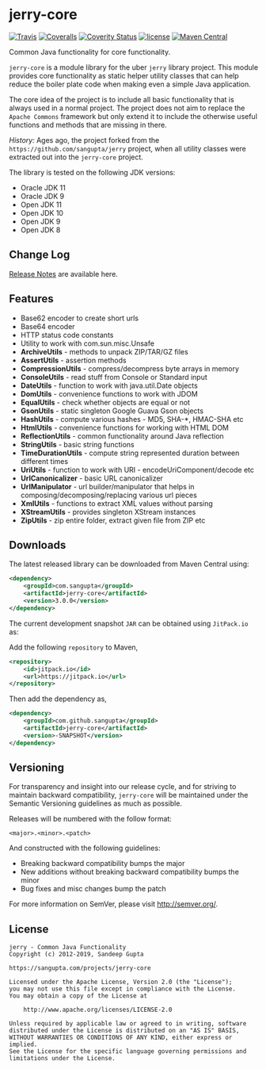 # jerry-core

[![Travis](https://img.shields.io/travis/sangupta/jerry-core.svg)]()
[![Coveralls](https://img.shields.io/coveralls/sangupta/jerry-core.svg)]()
[![Coverity Status](https://img.shields.io/coverity/scan/11900.svg)](https://scan.coverity.com/projects/sangupta-jerry-core)
[![license](https://img.shields.io/github/license/sangupta/jerry-core.svg)]()
[![Maven Central](https://img.shields.io/maven-central/v/com.sangupta/jerry-core.svg)]()

Common Java functionality for core functionality.

`jerry-core` is a module library for the uber `jerry` library project. This module provides core functionality 
as static helper utility classes that can help reduce the boiler plate code when making even a simple Java
application. 

The core idea of the project is to include all basic functionality that is always used in a normal project. The project
does not aim to replace the `Apache Commons` framework but only extend it to include the otherwise useful functions and
methods that are missing in there.

_History:_ Ages ago, the project forked from the `https://github.com/sangupta/jerry` project, when all utility classes were extracted
out into the `jerry-core` project.

The library is tested on the following JDK versions:

* Oracle JDK 11
* Oracle JDK 9
* Open JDK 11
* Open JDK 10
* Open JDK 9
* Open JDK 8

## Change Log

[Release Notes](https://github.com/sangupta/jerry-core/blob/master/RELEASE-NOTES.md) are available here.

## Features


* Base62 encoder to create short urls
* Base64 encoder
* HTTP status code constants
* Utility to work with com.sun.misc.Unsafe 
* **ArchiveUtils** - methods to unpack ZIP/TAR/GZ files
* **AssertUtils** - assertion methods
* **CompressionUtils** - compress/decompress byte arrays in memory
* **ConsoleUtils** - read stuff from Console or Standard input
* **DateUtils** - function to work with java.util.Date objects
* **DomUtils** - convenience functions to work with JDOM 
* **EqualUtils** - check whether objects are equal or not
* **GsonUtils** - static singleton Google Guava Gson objects 
* **HashUtils** - compute various hashes - MD5, SHA-*, HMAC-SHA etc
* **HtmlUtils** - convenience functions for working with HTML DOM
* **ReflectionUtils** - common functionality around Java reflection
* **StringUtils** - basic string functions
* **TimeDurationUtils** - compute string represented duration between different times
* **UriUtils** - function to work with URI - encodeUriComponent/decode etc
* **UrlCanonicalizer** - basic URL canonicalizer
* **UrlManipulator** - url builder/manipulator that helps in composing/decomposing/replacing various url pieces
* **XmlUtils** - functions to extract XML values without parsing
* **XStreamUtils** - provides singleton XStream instances
* **ZipUtils** - zip entire folder, extract given file from ZIP etc

## Downloads

The latest released library can be downloaded from Maven Central using:

```xml
<dependency>
    <groupId>com.sangupta</groupId>
    <artifactId>jerry-core</artifactId>
    <version>3.0.0</version>
</dependency>
```

The current development snapshot `JAR` can be obtained using `JitPack.io` as:

Add the following `repository` to Maven,

```xml
<repository>
	<id>jitpack.io</id>
	<url>https://jitpack.io</url>
</repository>
```

Then add the dependency as,

```xml
<dependency>
    <groupId>com.github.sangupta</groupId>
    <artifactId>jerry-core</artifactId>
    <version>-SNAPSHOT</version>
</dependency>
```

## Versioning

For transparency and insight into our release cycle, and for striving to maintain backward compatibility, 
`jerry-core` will be maintained under the Semantic Versioning guidelines as much as possible.

Releases will be numbered with the follow format:

`<major>.<minor>.<patch>`

And constructed with the following guidelines:

* Breaking backward compatibility bumps the major
* New additions without breaking backward compatibility bumps the minor
* Bug fixes and misc changes bump the patch

For more information on SemVer, please visit http://semver.org/.

## License
	
```
jerry - Common Java Functionality
Copyright (c) 2012-2019, Sandeep Gupta

https://sangupta.com/projects/jerry-core

Licensed under the Apache License, Version 2.0 (the "License");
you may not use this file except in compliance with the License.
You may obtain a copy of the License at

	http://www.apache.org/licenses/LICENSE-2.0

Unless required by applicable law or agreed to in writing, software
distributed under the License is distributed on an "AS IS" BASIS,
WITHOUT WARRANTIES OR CONDITIONS OF ANY KIND, either express or implied.
See the License for the specific language governing permissions and
limitations under the License.
```
